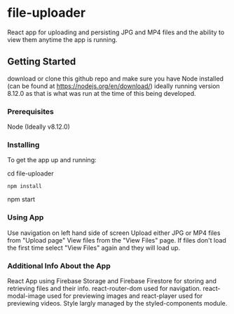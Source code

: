 # file-uploader
React app for uploading and persisting JPG and MP4 files and the ability to view them anytime the app is running.

## Getting Started

download or clone this github repo and make sure you have Node installed (can be found at https://nodejs.org/en/download/) ideally running version 8.12.0 as that is what was run at the time of this being developed.

### Prerequisites

Node (Ideally v8.12.0)

### Installing

To get the app up and running:

cd file-uploader
```
npm install
```
npm start

### Using App

Use navigation on left hand side of screen
Upload either JPG or MP4 files from "Upload page"
View files from the "View Files" page. If files don't load the first time select "View Files" again and they will load up.

### Additional Info About the App

React App using Firebase Storage and Firebase Firestore for storing and retrieving files and their info. react-router-dom used for navigation. react-modal-image used for previewing images and react-player used for previewing videos. Style largly managed by the styled-components module.
